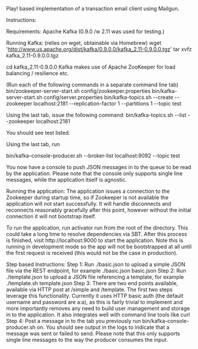 Play! based implementation of a transaction email client using Mailgun.

Instructions:

Requirements:
Apache Kafka (0.9.0 /w 2.11 was used for testing.)

Running Kafka: (relies on wget, obtainable via Homebrew)
wget 'http://www.us.apache.org/dist/kafka/0.9.0.0/kafka_2.11-0.9.0.0.tgz'
tar xvfz kafka_2.11-0.9.0.0.tgz

cd kafka_2.11-0.9.0.0
Kafka makes use of Apache ZooKeeper for load balancing / resilience etc.

(Run each of the following commands in a separate command line tab)
bin/zookeeper-server-start.sh config/zookeeper.properties
bin/kafka-server-start.sh config/server.properties
bin/kafka-topics.sh --create --zookeeper localhost:2181 --replication-factor 1 --partitions 1 --topic test

Using the last tab, issue the following command:
bin/kafka-topics.sh --list --zookeeper localhost:2181

You should see test listed.

Using the last tab, run

bin/kafka-console-producer.sh --broker-list localhost:9092 --topic test

You now have a console to push JSON messages in to the queue to be read by the application.
Please note that the console only supports single line messages, while the application itself is agnostic.


Running the application:
The application issues a connection to the Zookeeper during startup time, so if Zookeeper is not available the application
will not start successfully. It will handle disconnects and reconnects reasonably gracefully after this point, however
without the initial connection it will not bootstrap itself.

To run the application, run activator run from the root of the directory.
This could take a long time to resolve dependencies via SBT.
After this process is finished, visit http://localhost:9000 to start the application.
Note this is running in development mode so the app will not be bootstrapped at all until the first request is received (this would not be the case in production).


Step based Instructions:
Step 1: Run ./basic.json <jsonfile> to upload a simple JSON file via the REST endpoint, for example ./basic.json basic.json
Step 2: Run ./template.json <jsonfile> to upload a JSON file referencing a template, for example ./template.sh template.json
Step 3: There are two end points available, available via HTTP post at /simple and /template. The first two steps leverage this functionality.
Currently it uses HTTP basic auth (the default username and password are a:a), as this is fairly trivial to implement and more importantly removes
any need to build user management and storage in to the application. It also integrates well with command line tools like curl
Step 4: Post a message in to the tab you previously run bin/kafka-console-producer.sh on. You should see output in the logs to indicate that a message was sent or failed to send.
Please note that this only supports single line messages to the way the producer consumes the input.




